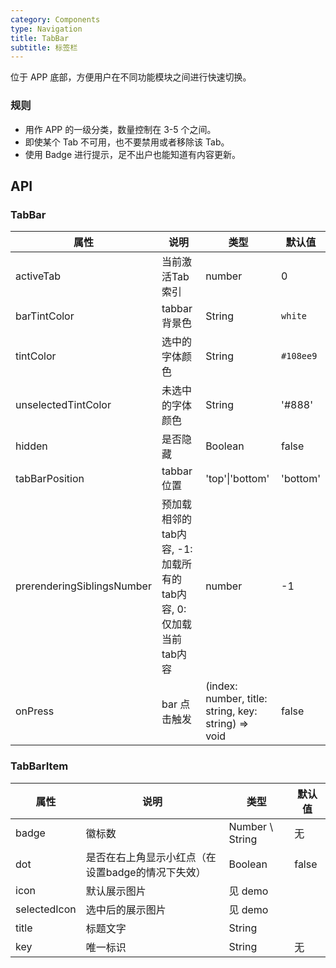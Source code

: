 ```yaml
---
category: Components
type: Navigation
title: TabBar
subtitle: 标签栏
---
```


位于 APP 底部，方便用户在不同功能模块之间进行快速切换。

### 规则
- 用作 APP 的一级分类，数量控制在 3-5 个之间。
- 即使某个 Tab 不可用，也不要禁用或者移除该 Tab。
- 使用 Badge 进行提示，足不出户也能知道有内容更新。

## API

### TabBar

属性 | 说明 | 类型 | 默认值
----|-----|------|------
| activeTab | 当前激活Tab索引 | number | 0 |
| barTintColor        | tabbar 背景色                     | String   | `white`            |
| tintColor         | 选中的字体颜色                               | String | `#108ee9`         |
| unselectedTintColor       | 未选中的字体颜色  | String | '#888'           |
| hidden      | 是否隐藏  | Boolean | false           |
| tabBarPosition | tabbar 位置 | 'top'\|'bottom' | 'bottom' |
| prerenderingSiblingsNumber| 预加载相邻的tab内容, -1: 加载所有的tab内容, 0: 仅加载当前tab内容  | number |   -1   |
| onPress  | bar 点击触发 | (index: number, title: string, key: string) => void | false    |

### TabBarItem

属性 | 说明 | 类型 | 默认值
----|-----|------|------
| badge  | 徽标数  | Number \ String           | 无     |
| dot | 是否在右上角显示小红点（在设置badge的情况下失效）  | Boolean            |  false  |
| icon  | 默认展示图片 | 见 demo |   <span> </span>   |
| selectedIcon  |  选中后的展示图片 | 见 demo |   <span> </span>   |
| title  |  标题文字 | String |   <span> </span>   |
| key  |  唯一标识 | String |   无   |
